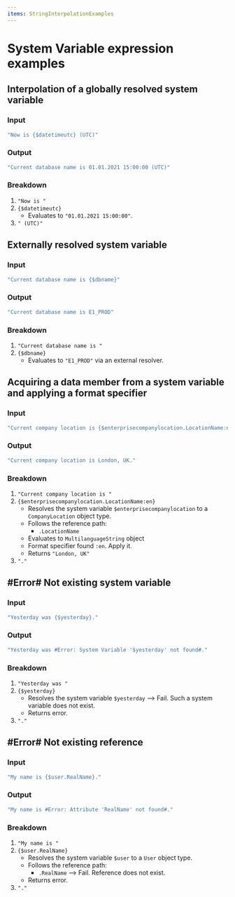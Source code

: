 ```yaml
---
items: StringInterpolationExamples
---
```


# System Variable expression examples

## Interpolation of a globally resolved system variable

### Input
```cs
"Now is {$datetimeutc} (UTC)"
```

### Output
```cs
"Current database name is 01.01.2021 15:00:00 (UTC)"
```

### Breakdown
1. `"Now is "`
2. `{$datetimeutc}`
    * Evaluates to `"01.01.2021 15:00:00"`.
3. `" (UTC)"`

## Externally resolved system variable

### Input
```cs
"Current database name is {$dbname}"
```

### Output
```cs
"Current database name is E1_PROD"
```

### Breakdown
1. `"Current database name is "`
2. `{$dbname}`
    * Evaluates to `"E1_PROD"` via an external resolver.

## Acquiring a data member from a system variable and applying a format specifier

### Input
```cs
"Current company location is {$enterprisecompanylocation.LocationName:en}."
```

### Output
```cs
"Current company location is London, UK."
```

### Breakdown
1. `"Current company location is "`
2. `{$enterprisecompanylocation.LocationName:en}`
    * Resolves the system variable `$enterprisecompanylocation` to a `CompanyLocation` object type.
    * Follows the reference path:
        * `.LocationName`
    * Evaluates to `MultilanguageString` object
    * Format specifier found `:en`. Apply it.
    * Returns  `"London, UK"`
3. `"."`

## #Error# Not existing system variable

### Input
```cs
"Yesterday was {$yesterday}."
```

### Output
```cs
"Yesterday was #Error: System Variable '$yesterday' not found#."
```

### Breakdown
1. `"Yesterday was "`
2. `{$yesterday}`
    * Resolves the system variable `$yesterday` --> Fail. Such a system variable does not exist.
    * Returns error.
3. `"."`

## #Error# Not existing reference

### Input
```cs
"My name is {$user.RealName}."
```

### Output
```cs
"My name is #Error: Attribute 'RealName' not found#."
```

### Breakdown
1. `"My name is "`
2. `{$user.RealName}`
    * Resolves the system variable `$user` to a `User` object type.
    * Follows the reference path:
        * `.RealName` --> Fail. Reference does not exist.
    * Returns error.
3. `"."`
